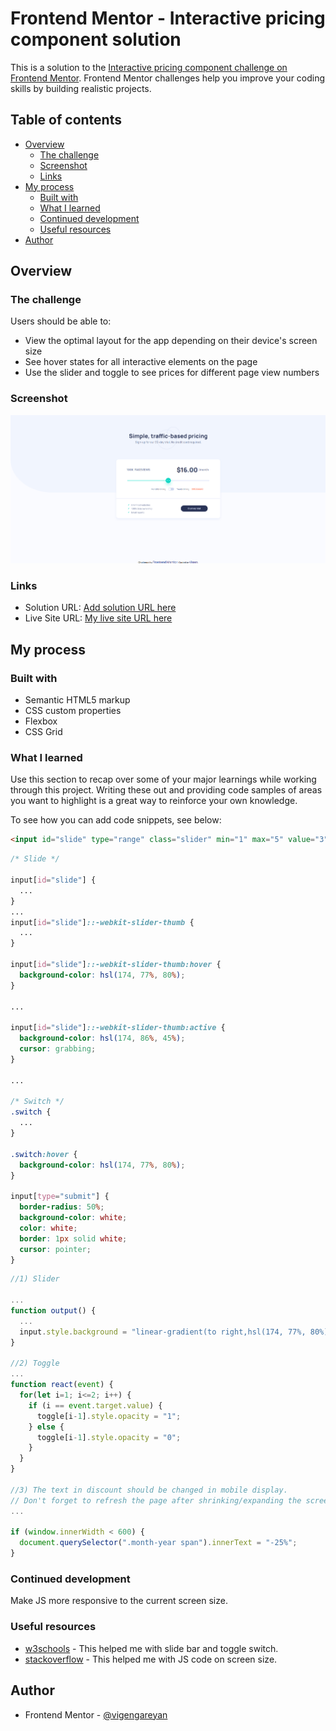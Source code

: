 # Frontend Mentor - Interactive pricing component solution

This is a solution to the [Interactive pricing component challenge on Frontend Mentor](https://www.frontendmentor.io/challenges/interactive-pricing-component-t0m8PIyY8). Frontend Mentor challenges help you improve your coding skills by building realistic projects. 

## Table of contents

- [Overview](#overview)
  - [The challenge](#the-challenge)
  - [Screenshot](#screenshot)
  - [Links](#links)
- [My process](#my-process)
  - [Built with](#built-with)
  - [What I learned](#what-i-learned)
  - [Continued development](#continued-development)
  - [Useful resources](#useful-resources)
- [Author](#author)

## Overview

### The challenge

Users should be able to:

- View the optimal layout for the app depending on their device's screen size
- See hover states for all interactive elements on the page
- Use the slider and toggle to see prices for different page view numbers

### Screenshot

![](images/IPCS.png)

### Links

- Solution URL: [Add solution URL here](https://your-solution-url.com)
- Live Site URL: [My live site URL here](https://interactive-pricing-component-solution-3.vigengareyan.repl.co/)

## My process

### Built with

- Semantic HTML5 markup
- CSS custom properties
- Flexbox
- CSS Grid

### What I learned

Use this section to recap over some of your major learnings while working through this project. Writing these out and providing code samples of areas you want to highlight is a great way to reinforce your own knowledge.

To see how you can add code snippets, see below:

```html
<input id="slide" type="range" class="slider" min="1" max="5" value="3">
```
```css
/* Slide */

input[id="slide"] {
  ...
}
...
input[id="slide"]::-webkit-slider-thumb {
  ...
}

input[id="slide"]::-webkit-slider-thumb:hover {
  background-color: hsl(174, 77%, 80%);
}

...

input[id="slide"]::-webkit-slider-thumb:active {
  background-color: hsl(174, 86%, 45%);
  cursor: grabbing;
}

...

/* Switch */
.switch {
  ...
}

.switch:hover {
  background-color: hsl(174, 77%, 80%);
}

input[type="submit"] {
  border-radius: 50%;
  background-color: white;
  color: white;
  border: 1px solid white;
  cursor: pointer;
}
```
```js
//1) Slider

...
function output() {
  ...
  input.style.background = "linear-gradient(to right,hsl(174, 77%, 80%) 0%,hsl(174, 77%, 80%) calc("+ (input.value - input.min)/(input.max - input.min) +"*100%), hsl(224, 65%, 95%) calc("+ (input.value - input.min)/(input.max - input.min) +"*100%), hsl(224, 65%, 95%) calc(1*100%))";
}

//2) Toggle
...
function react(event) {
  for(let i=1; i<=2; i++) {
    if (i == event.target.value) {
      toggle[i-1].style.opacity = "1";
    } else {
      toggle[i-1].style.opacity = "0";
    }
  }
}

//3) The text in discount should be changed in mobile display.
// Don't forget to refresh the page after shrinking/expanding the screen.
...

if (window.innerWidth < 600) {
  document.querySelector(".month-year span").innerText = "-25%";
}
```

### Continued development

Make JS more responsive to the current screen size.

### Useful resources

- [w3schools](https://www.w3schools.com/) - This helped me with slide bar and toggle switch.
- [stackoverflow](https://stackoverflow.com/) - This helped me with JS code on screen size.

## Author

- Frontend Mentor - [@vigengareyan](https://www.frontendmentor.io/profile/vigengareyan)
